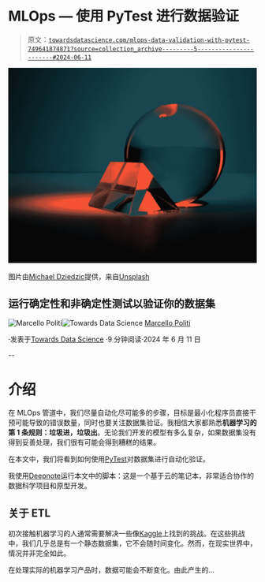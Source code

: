 # MLOps — 使用 PyTest 进行数据验证

> 原文：[`towardsdatascience.com/mlops-data-validation-with-pytest-749641874871?source=collection_archive---------5-----------------------#2024-06-11`](https://towardsdatascience.com/mlops-data-validation-with-pytest-749641874871?source=collection_archive---------5-----------------------#2024-06-11)

![](img/2dd129918a5a651d3d0aeb7cc29e3ee8.png)

图片由[Michael Dziedzic](https://unsplash.com/@lazycreekimages?utm_source=medium&utm_medium=referral)提供，来自[Unsplash](https://unsplash.com/?utm_source=medium&utm_medium=referral)

## 运行确定性和非确定性测试以验证你的数据集

[](https://medium.com/@marcellopoliti?source=post_page---byline--749641874871--------------------------------)![Marcello Politi](https://medium.com/@marcellopoliti?source=post_page---byline--749641874871--------------------------------)[](https://towardsdatascience.com/?source=post_page---byline--749641874871--------------------------------)![Towards Data Science](https://towardsdatascience.com/?source=post_page---byline--749641874871--------------------------------) [Marcello Politi](https://medium.com/@marcellopoliti?source=post_page---byline--749641874871--------------------------------)

·发表于[Towards Data Science](https://towardsdatascience.com/?source=post_page---byline--749641874871--------------------------------) ·9 分钟阅读·2024 年 6 月 11 日

--

# 介绍

在 MLOps 管道中，我们尽量自动化尽可能多的步骤，目标是最小化程序员直接干预可能导致的错误数量，同时也要关注数据集验证。我相信大家都熟悉**机器学习的第 1 条规则：垃圾进，垃圾出**。无论我们开发的模型有多么复杂，如果数据集没有得到妥善处理，我们很有可能会得到糟糕的结果。

在本文中，我们将看到如何使用[PyTest](https://docs.pytest.org/en/8.2.x/)对数据集进行自动化验证。

我使用[Deepnote](https://deepnote.com/)运行本文中的脚本：这是一个基于云的笔记本，非常适合协作的数据科学项目和原型开发。

## 关于 ETL

初次接触机器学习的人通常需要解决一些像[Kaggle](https://www.kaggle.com/)上找到的挑战。在这些挑战中，我们几乎总是有一个静态数据集，它不会随时间变化。然而，在现实世界中，情况并非完全如此。

在处理实际的机器学习产品时，数据可能会不断变化。由此产生的...

